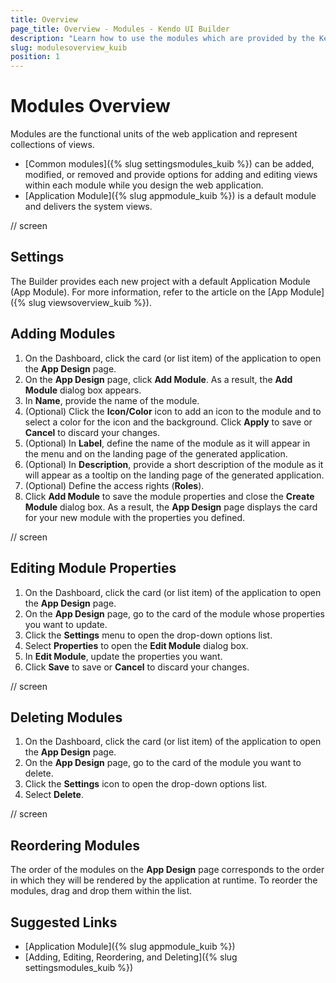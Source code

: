 ```yaml
---
title: Overview
page_title: Overview - Modules - Kendo UI Builder
description: "Learn how to use the modules which are provided by the Kendo UI Builder tool for creating and managing Angular and AngularJS-based web applications."
slug: modulesoverview_kuib
position: 1
---
```


# Modules Overview

Modules are the functional units of the web application and represent collections of views.

* [Common modules]({% slug settingsmodules_kuib %}) can be added, modified, or removed and provide options for adding and editing views within each module while you design the web application.
* [Application Module]({% slug appmodule_kuib %}) is a default module and delivers the system views.

// screen

## Settings

The Builder provides each new project with a default Application Module (App Module). For more information, refer to the article on the [App Module]({% slug viewsoverview_kuib %}).

## Adding Modules

1. On the Dashboard, click the card (or list item) of the application to open the **App Design** page.
1. On the **App Design** page, click **Add Module**. As a result, the **Add Module** dialog box appears.
1. In **Name**, provide the name of the module.
1. (Optional) Click the **Icon/Color** icon to add an icon to the module and to select a color for the icon and the background. Click **Apply** to save or **Cancel** to discard your changes.
1. (Optional) In **Label**, define the name of the module as it will appear in the menu and on the landing page of the generated application.
1. (Optional) In **Description**, provide a short description of the module as it will appear as a tooltip on the landing page of the generated application.
1. (Optional) Define the access rights (**Roles**).
1. Click **Add Module** to save the module properties and close the **Create Module** dialog box. As a result, the **App Design** page displays the card for your new module with the properties you defined.

// screen

## Editing Module Properties

1. On the Dashboard, click the card (or list item) of the application to open the **App Design** page.
1. On the **App  Design** page, go to the card of the module whose properties you want to update.
1. Click the **Settings** menu to open the drop-down options list.
1. Select **Properties** to open the **Edit Module** dialog box.
1. In **Edit Module**, update the properties you want.
1. Click **Save** to save or **Cancel** to discard your changes.

// screen

## Deleting Modules

1. On the Dashboard, click the card (or list item) of the application to open the **App Design** page.
1. On the **App Design** page, go to the card of the module you want to delete.
1. Click the **Settings** icon to open the drop-down options list.
1. Select **Delete**.

// screen

## Reordering Modules

The order of the modules on the **App Design** page corresponds to the order in which they will be rendered by the application at runtime. To reorder the modules, drag and drop them within the list.

## Suggested Links

* [Application Module]({% slug appmodule_kuib %})
* [Adding, Editing, Reordering, and Deleting]({% slug settingsmodules_kuib %})
